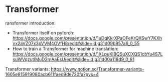 # Transformer

ransformer introduction: 
- Transformer itself on pytorch: https://docs.google.com/presentation/d/1uDqKkrXPaOFeKrQXSwY7KXhvx2aVZ07x3pVVM4OVfH8/edit#slide=id.g31d09b857a6_0_55
- How to train a Transformer for machine translation: https://docs.google.com/presentation/d/1XLpuKlBQSuXCXQS1cbYu4S7LsuWVqzutIMuD2mAaEsU/edit#slide=id.g31d00a118d9_0_81


Transformer variants: https://www.notion.so/Transformer-variants-1605e815919080acb611faed9de730fa?pvs=4